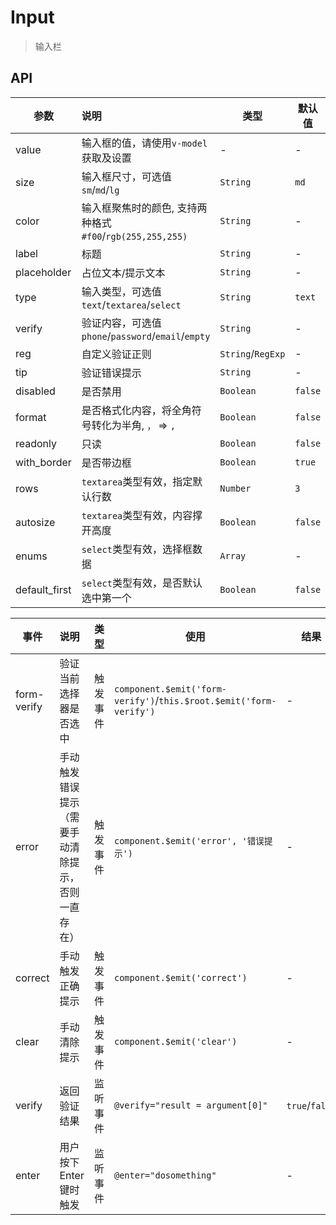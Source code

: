 # Input

> 输入栏

## API

| 参数 | 说明 | 类型 | 默认值 |
| ----|:-----| ---- | ---- |
| value | 输入框的值，请使用`v-model`获取及设置  | - | - |
| size | 输入框尺寸，可选值 `sm`/`md`/`lg` | `String` | `md` |
| color | 输入框聚焦时的颜色, 支持两种格式`#f00`/`rgb(255,255,255)` | `String` | - |
| label | 标题 | `String` | - |
| placeholder | 占位文本/提示文本 | `String` | - |
| type | 输入类型，可选值`text`/`textarea`/`select` | `String` | `text` |
| verify | 验证内容，可选值 `phone`/`password`/`email`/`empty` | `String` | - |
| reg | 自定义验证正则 | `String`/`RegExp` | - |
| tip | 验证错误提示 | `String` | - |
| disabled | 是否禁用 | `Boolean` | `false` |
| format | 是否格式化内容，将全角符号转化为半角, `，` => `,` | `Boolean` | `false` |
| readonly | 只读 | `Boolean` | `false` |
| with_border | 是否带边框 | `Boolean` | `true` |
| rows | `textarea`类型有效，指定默认行数 | `Number` | `3` |
| autosize | `textarea`类型有效，内容撑开高度 | `Boolean` | `false` |
| enums | `select`类型有效，选择框数据 | `Array` | - |
| default_first | `select`类型有效，是否默认选中第一个 | `Boolean` | `false` |

| 事件 | 说明 | 类型 | 使用 | 结果 |
| ----|:-----| ---- | ---- | ---- |
| form-verify | 验证当前选择器是否选中 | 触发事件 | `component.$emit('form-verify')`/`this.$root.$emit('form-verify')` | - |
| error | 手动触发错误提示（需要手动清除提示，否则一直存在） | 触发事件 | `component.$emit('error', '错误提示')` | - |
| correct | 手动触发正确提示 | 触发事件 | `component.$emit('correct')` | - |
| clear | 手动清除提示 | 触发事件 | `component.$emit('clear')` | - |
| verify | 返回验证结果 | 监听事件 | `@verify="result = argument[0]"` | `true`/`false` |
| enter | 用户按下Enter键时触发 | 监听事件 | `@enter="dosomething"` |  - |




